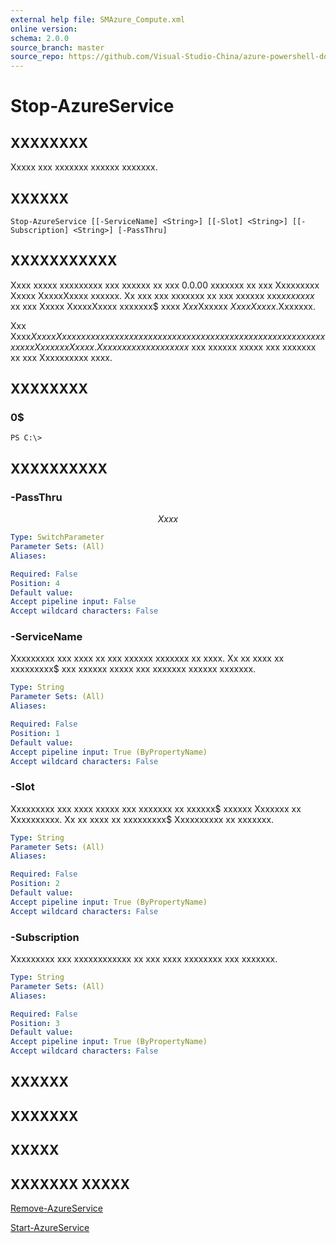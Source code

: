 ```yaml
---
external help file: SMAzure_Compute.xml
online version: 
schema: 2.0.0
source_branch: master
source_repo: https://github.com/Visual-Studio-China/azure-powershell-docs-int
---
```


# Stop-AzureService
## XXXXXXXX
Xxxxx xxx xxxxxxx xxxxxx xxxxxxx.

## XXXXXX

```
Stop-AzureService [[-ServiceName] <String>] [[-Slot] <String>] [[-Subscription] <String>] [-PassThru]
```

## XXXXXXXXXXX
Xxxx xxxxx xxxxxxxxx xxx xxxxxx xx xxx 0.0.00 xxxxxxx xx xxx Xxxxxxxxx Xxxxx XxxxxXxxxx xxxxxx.
Xx xxx xxx xxxxxxx xx xxx xxxxxx xxx$xx xxxxx$ xx xxx Xxxxx XxxxxXxxxx xxxxxxx$ xxxx $Xxx$Xxxxxx $Xxxx Xxxxx$.Xxxxxxx.

Xxx Xxxx$XxxxxXxxxxxx xxxxxx xxxxx xxx xxxxxxx xxxxxx xxxxxxx xx xxx xxxxxxxxx xxxx xx Xxxxxxx Xxxxx.
Xx xx xxxx xx xxxxxxxxx$ xxx xxxxxx xxxxx xxx xxxxxxx xx xxx Xxxxxxxxxx xxxx.

## XXXXXXXX

### 0$
```
PS C:\>
```

## XXXXXXXXXX

### -PassThru
$$Xxxx$$

```yaml
Type: SwitchParameter
Parameter Sets: (All)
Aliases: 

Required: False
Position: 4
Default value: 
Accept pipeline input: False
Accept wildcard characters: False
```

### -ServiceName
Xxxxxxxxx xxx xxxx xx xxx xxxxxx xxxxxxx xx xxxx.
Xx xx xxxx xx xxxxxxxxx$ xxx xxxxxx xxxxx xxx xxxxxxx xxxxxx xxxxxxx.

```yaml
Type: String
Parameter Sets: (All)
Aliases: 

Required: False
Position: 1
Default value: 
Accept pipeline input: True (ByPropertyName)
Accept wildcard characters: False
```

### -Slot
Xxxxxxxxx xxx xxxx xxxxx xxx xxxxxxx xx xxxxxx$ xxxxxx Xxxxxxx xx Xxxxxxxxxx.
Xx xx xxxx xx xxxxxxxxx$ Xxxxxxxxxx xx xxxxxxx.

```yaml
Type: String
Parameter Sets: (All)
Aliases: 

Required: False
Position: 2
Default value: 
Accept pipeline input: True (ByPropertyName)
Accept wildcard characters: False
```

### -Subscription
Xxxxxxxxx xxx xxxxxxxxxxxx xx xxx xxxx xxxxxxxx xxx xxxxxxx.

```yaml
Type: String
Parameter Sets: (All)
Aliases: 

Required: False
Position: 3
Default value: 
Accept pipeline input: True (ByPropertyName)
Accept wildcard characters: False
```

## XXXXXX

## XXXXXXX

## XXXXX

## XXXXXXX XXXXX

[Remove-AzureService](19376209-6c0d-46e0-ad98-b8e2f13c0893)

[Start-AzureService](56e58937-4763-467c-a98c-c89ae4326e84)


